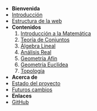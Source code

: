 - **Bienvenida**
- [Introducción](inicio.md)
- [Estructura de la web](estructuraWeb.md)
- **Contenidos**
  1. [Introducción a la Matemática](cursoIntroduccion.md)
  2. [Teoría de Conjuntos](/indicesCursos/indiceTeoriaDeConjuntos.md)
  3. [Álgebra Lineal](cursoAlgebraLineal.md)
  4. [Análisis Real](cursoAnalisisReal.md)
  5. [Geometría Afín](cursoGeometriaAfin.md)
  6. [Geometría Euclídea](cursoGeometriaEuclidea.md)
  7. [Topología](cursoTopologia.md)
- **Acerca de**
- [Estado del proyecto](estadoProyecto.md)
- [Futuros cambios](futurosCambios.md)
- **Enlaces**
- [GitHub](https://github.com/misterbugcatnoir/Matematicas-Imaginarias)
